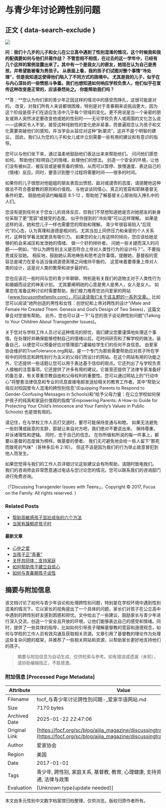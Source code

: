 # 与青少年讨论跨性别问题

## 正文 { data-search-exclude }


![](https://focf.org/sc/wp-content/uploads/sites/5/2022/08/.png)

**问：我们十几岁的儿子和女儿在公立高中遇到了性别混淆的情况，这个时候我和我的配偶要如何与他们并肩作战？ 不管您相不相信，在过去的这一学年中，已经有几个这样的案例显露出来了。其中有一个是我女儿的密友，她现在认为自己是男孩，并希望能被看为男孩子。 从表面上看，我的孩子们试图对整个事情“冷处理”，但是我知道这使得他们陷入了不同方式的困境中。 尤其是我的儿子，似乎在与内心深处的一些愤怒斗争着。我们也想知道如何响应学校负责人，他们似乎在宣传这种改变是正常的，应该泰然处之。 你能帮助我们吗？**

**答：**您认为你们家的青少年正因这样的情况中的感受而挣扎，这很可能是对的。 改变，对我们所有人来说都很困难，特别是对于青春期来说挑战更大，因为这个阶段是孩子们在适应生活中几乎每个领域的变化。更不用说是当一个亲密的朋友或熟人突然决定要改变他或她的性别时——无论学校负责人或周围的文化怎么说——这确实令人不安。接受这种戏剧性的变化绝非易事，而普遍观念认为孩子和文化需要突破他们的感知，并当学会从容应对这种“新潮流”，这并不是个明智的建议。 因此，我们认为您的儿子和女儿或许立刻需要一些有用的建议和有意识的指导。

您可以与他们坐下来，通过温柔地鼓励他们表达出来来帮助他们。 问问他们感觉如何。 帮助他们标明自己的情绪，处理他们的想法。 创造一个安全的环境，让他们没有被纠正、被反驳或是被责备的惧怕，从而可以暂停、放慢速度、表达自己的（情绪）反应。同时，要意识到整个过程将需要时间——很多的时间。

如果你的儿子很想对他姐姐的朋友表现出愤怒、敌对或谴责的态度，请提醒他这种做法不符合基督教的原则和价值观。 与他谈谈同情心、真正的宽容和耶稣基督无条件的爱。 鼓励他阅读约翰福音 8:1-12 ，帮助他了解基督关心那些陷入挣扎中的人们。

您没有提到任何关于您女儿的具体反应，但我们不禁想知道她是否对她朋友的新身份采取了更“宽容”或接受的态度。 似乎你提到的“冷处理”可以这样理解。 如果是这样的话，她和您儿子一样也需要您的帮助和理解。 青少年很容易陷入“后现代”的心态，认为真理和道德是相对的。尤其当加上同侪压力和亲密的个人关系时，这种哲学看法就更具有吸引力。 如果您的女儿有这样的倾向，您应该给她足够的机会来减压和发泄她的情绪。 做一个好的倾听者。 问她一些关键而深入的问题——例如，“你认为跨性别主义是否符合上帝对人类性行为的设计吗？”。不要指责或反驳她。 相反地，鼓励她认真地祷告和思考这件事情。提醒她，基督般的宽容总是竭力在爱与适当强调道德真理之间维持平衡的。 这意味着要尊重上帝对人类的设计，这是对人类的繁荣和进步最好的。

您也应该花一些时间与您的青少年聊聊，特别是有关我们的造物主对于人类性行为和婚姻而设定的神圣计划。 尤其要阐明祂的心意是男人是男人，女人是女人。 如果您在准备这种讨论时需要帮助，我们极力推荐您访问爱家的网站（www.focusonthefamily.com），可以读读我们关于该主题的一系列文章。 比如您可以阅读“祂所创造的男性和女性：创世纪和上帝对两性的设计”(Male and Female He Created Them: Genesis and God’s Design of Two Sexes)，这篇文章会对您很有帮助。 此外，您也可以读一下“与您的孩子谈论跨性别问题”(Talking to Your Children About Transgender Issues)。

关于您对与学校工作人员讨论这种情况的担忧，我们建议您要谨慎地处理这个事情。在处理好并确保能够控制自己的情绪以后，花时间研究和了解学校的做法。装备自己，以便您可以预备好应对管理部门灌输给学生们的任何不良信息。 由爱家协会维护的TrueTolerance.org网站，是一个专门为那些需要帮助应对孩子所在学校中的同性恋和跨性别行为主义的父母们而设计的网站。在这个网站有用的功能之外，它还提供一些话题让您可以用于表达基于信仰的观点。它还列出了与学校负责人接触的注意事项。它还提供了许多有用的建议。它甚至还提供了法律专家准备好的备忘录，有关尊重宗教自由和父母权利的重要性。您可以通过网站上的“行动中心”将整套法律信息和专业的讯息直接电邮发送给相关的教育工作者。其中“帮助父母应对校园里令人混淆的跨性别信息”(Equipping Parents to Respond to Gender-Confusing Messages in Schools)和“给予父母力量：在公立学校如何保护孩子的纯真和家庭价值观的指南”(Empowering Parents: A How-to Guide for Protecting Your Child’s Innocence and Your Family’s Values in Public Schools) 也是很有用的。

请记住，在与学校工作人员打交道时，要尽可能保持变通与和睦。 如果无法避免一些刻薄或敌意的言辞，那就让来自对方吧，我们绝对不要说出来。 保持尊重，并诉诸理性和逻辑。 同时，忠于自己的信念。 在你所做和所说的每一件事上，都要以基督的态度做为榜样。做基督的使者。 我们无可避免地会给一些人留下“那死而致死的气味”（哥林多后书 2:16）。 但这不该是因为我们的行为举止故意冒犯到他人而发生。

如果您觉得与我们的工作人员详细讨论这些建议会有所帮助，请随时致电我们。 我们的咨询师会非常愿意通过电话与您讨论您的情况。您可以联系我们的咨询部门进行免费咨询。

（「Discussing Transgender Issues with Teens」，Copyright © 2017, Focus on the Family. All rights reserved. ）

### Related Posts

-   [帮助高敏感孩子茁壯成张的六个方法](https://focf.org/sc/blog/aijia_magazine/6-ways-to-help-your-highly-sensitive-child-thrive/)
-   [当家有躁郁症孩子时](https://focf.org/sc/blog/aijia_magazine/parenting-with-bipolar-kids/)

#### 最新文章

-   [心中之爱](https://focf.org/sc/blog/2025/01/18/xinzhongzhiai/)
-   [当孩子正“青春”](https://focf.org/sc/blog/2025/01/18/danghaizizhengqingchun/)
-   [关怀共同体：支持家庭](https://focf.org/sc/blog/2025/01/18/carecommunity/)
-   [如何帮助孩子建立自信心](https://focf.org/sc/blog/2025/01/11/ruhebangzhuhaizijianlizixinxin/)
-   [如何与青春期孩子谈性](https://focf.org/sc/blog/2025/01/11/ruheyuqingchunqihaizitanxing/)
<!-- tcd_original_link https://focf.org/sc/blog/aijia_magazine/discussingtransgenderwithteens/ -->


## 摘要与附加信息

<!-- tcd_abstract -->
该文档讨论了如何与青少年谈论和处理跨性别问题，特别是在学校环境中遇到性别混淆的情况下。它以家长的视角提出了一个具体的问题，家长们对孩子在公立高中中遇到的跨性别好友感到困惑和担忧。文中给出了一些建议，鼓励家长与青少年进行深入交流，创造一个安全且开放的环境，让他们能够表达自己的感受和情绪。同时，提供了一些具体的指导，比如如何引导孩子理解基督教的宽容和道德观念，如何与学校的工作人员有效沟通及获取相关资源。文章引用了基督教的理论作为处理这些复杂问题的框架，并推荐了一些相关网站和资源，以帮助家长更好地支持他们的孩子。
<!-- tcd_abstract_end -->

> 摘要与附加信息为自动生成，仅供检索与参考。如有错误或遗漏（未知），请协助编辑指正，不胜感激。

### 附加信息 [Processed Page Metadata]

| Attribute       | Value                                  |
|-----------------|----------------------------------------|
| Filename        | focf_与青少年讨论跨性別问题-_爱家华语网站.md                             |
| Size            | 7170 bytes                           |
| Archived Date   | 2025-01-22 22:47:06                             |
| Original Link   | [https://focf.org/sc/blog/aijia_magazine/discussingtransgenderwithteens/](https://focf.org/sc/blog/aijia_magazine/discussingtransgenderwithteens/)                       |
| Author          | 爱家协会                               |
| Region          | 美国                               |
| Date            | 2017-01-01                                 |
| Tags            | 青少年, 跨性别, 家庭关系, 基督教, 教育, 心理健康, 支持资源, 性别认同, 亲子沟通, 法律与政策                                 |
| Evaluation            | [Unknown type(update needed)]                                 |
<!-- tcd_table_end -->

本文由多元性别中文数字档案馆归档整理，仅供浏览。版权归原作者所有。
